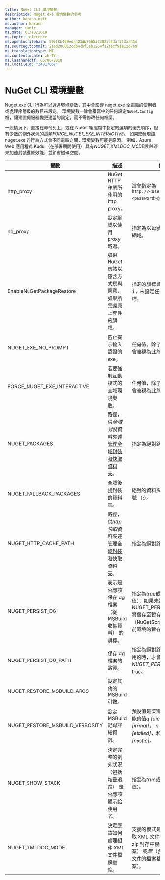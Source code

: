 ```yaml
---
title: NuGet CLI 環境變數
description: Nuget.exe 環境變數的參考
author: karann-msft
ms.author: karann
manager: unnir
ms.date: 01/18/2018
ms.topic: reference
ms.openlocfilehash: 50bf8b469eda423db7665323823a2daf3f3aa41d
ms.sourcegitcommit: 2a6d200012cdb4cbf5ab1264f12fecf9ae12d769
ms.translationtype: MT
ms.contentlocale: zh-TW
ms.lasthandoff: 06/06/2018
ms.locfileid: "34817069"
---
```

# <a name="nuget-cli-environment-variables"></a>NuGet CLI 環境變數

Nuget.exe CLI 行為可以透過環境變數，其中會影響 nuget.exe 全電腦的使用者或處理序層級的數目來設定。 環境變數一律會覆寫中的任何設定`NuGet.Config`檔，讓建置伺服器變更適當的設定，而不需修改任何檔案。

一般情況下，直接在命令列上，或在 NuGet 組態檔中指定的選項的優先順序，但有少數的例外狀況的這類*FORCE_NUGET_EXE_INTERACTIVE*。 如果您發現該 nuget.exe 的行為方式會不同電腦之間，環境變數可能是原因。 例如，Azure Web 應用程式 Kudu （在部署期間使用） 具有*NUGET_XMLDOC_MODE*設*略過*來加速封裝還原效能，並節省磁碟空間。

| 變數 | 描述 | 備註 |
| --- | --- | --- |
| http_proxy | NuGet HTTP 作業所使用的 http proxy。 | 這會指定為`http://<username>:<password>@proxy.com`。 |
| no_proxy | 設定網域以使用 proxy 略過。 | 指定為以逗號 （，） 分隔的網域。 |
| EnableNuGetPackageRestore | 如果 NuGet 應該以隱含方式授與同意，如果所需還原上套件的旗標。 | 指定的旗標會被視為*true*或*1*，未設定任何其他值視為旗標。 |
| NUGET_EXE_NO_PROMPT | 防止提示輸入認證的 exe。 | 任何值，除了 null 或空字串會被視為此旗標組/true。 |
| FORCE_NUGET_EXE_INTERACTIVE | 若要強制互動模式的全域環境變數。 | 任何值，除了 null 或空字串會被視為此旗標組/true。 |
| NUGET_PACKAGES | 路徑，供*全域封裝*資料夾述[管理全域封裝和快取資料夾](../consume-packages/managing-the-global-packages-and-cache-folders.md)。 | 指定為絕對路徑。 |
| NUGET_FALLBACK_PACKAGES | 全域後援封裝的資料夾。 | 絕對的資料夾路徑，並以分號 （;）。 |
| NUGET_HTTP_CACHE_PATH | 路徑，供*http 快取*資料夾述[管理全域封裝和快取資料夾](../consume-packages/managing-the-global-packages-and-cache-folders.md)。 | 指定為絕對路徑。 |
| NUGET_PERSIST_DG | 表示是否應該保存 dg 檔案 （從 MSBuild 收集資料） 的旗標。 | 指定為*true*或*false* （預設值），如果未設定 NUGET_PERSIST_DG_PATH 將儲存至暫存目錄 （NuGetScratch 資料夾在目前環境的暫存目錄中）。 |
| NUGET_PERSIST_DG_PATH | 保存 dg 檔案的路徑。 | 指定為絕對路徑，此選項使用的時，才會*NUGET_PERSIST_DG*設為 true。 |
| NUGET_RESTORE_MSBUILD_ARGS | 設定其他的 MSBuild 引數。 | |
| NUGET_RESTORE_MSBUILD_VERBOSITY | 設定 MSBuild 記錄詳細資訊。 | 預設值是*安靜*("/ v: q")。 可能的值*q [uiet]*， *m [inimal]*， *n [ormal]*， *d [etailed]*，和*diag [nostic]*。 |
| NUGET_SHOW_STACK | 決定完整的例外狀況 （包括堆疊追蹤） 是否應該顯示給使用者。 | 指定為*true*或*false* （預設值）。 |
| NUGET_XMLDOC_MODE | 決定應該如何處理組件 XML 文件檔解壓縮。 | 支援的模式是*略過*（不要擷取 XML 文件檔），*壓縮*（的 zip 封存中儲存 XML 文件檔案） 或*無*（預設值，將 XML 文件的檔案都視為一般檔案）。 |
